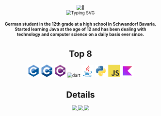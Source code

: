 <div align="center">
     <img src="https://github.com/wervlad/wervlad/assets/24524555/766d336d-b87d-44ba-807c-c51de2bc6b4d" width="56px" height="56px" alt="👋"> <br/>
     <img src="https://readme-typing-svg.demolab.com?font=Fira+Code&size=25&duration=2500&pause=1000&color=F7F7F7&width=240&lines=Hi%2C+I'm+Nick%F0%9F%91%A9%E2%80%8D%F0%9F%92%BB" alt="Typing SVG" />
</div>
<h4 align="center">German student in the 12th grade at a high school in Schwandorf Bavaria. <br/> Started learning Java at the age of 12 and has been dealing with technology and computer science on a daily basis ever since.
<h1 align="center">Top 8</h1>
<p align="center">  
<img src="https://raw.githubusercontent.com/devicons/devicon/master/icons/c/c-original.svg" alt="c" width="40" height="40"/>
<img src="https://raw.githubusercontent.com/devicons/devicon/master/icons/cplusplus/cplusplus-original.svg" alt="cplusplus" width="40" height="40"/>
<img src="https://raw.githubusercontent.com/devicons/devicon/master/icons/csharp/csharp-original.svg" alt="csharp" width="40" height="40"/>
<img src="https://www.vectorlogo.zone/logos/dartlang/dartlang-icon.svg" alt="dart" width="40" height="40"/>
<img src="https://raw.githubusercontent.com/devicons/devicon/master/icons/java/java-original.svg" alt="java" width="40" height="40"/> 
<img src="https://raw.githubusercontent.com/devicons/devicon/master/icons/python/python-original.svg" alt="python" width="40" height="40"/>
<img src="https://raw.githubusercontent.com/devicons/devicon/master/icons/javascript/javascript-original.svg" alt="javascript" width="40" height="40"/>
<img src="https://raw.githubusercontent.com/devicons/devicon/master/icons/kotlin/kotlin-original.svg" alt="kotlin" width="40" height="40"/>
</p>

<h1 align="center">Details</h1>
<p align="center">
  <a href="https://github.com/Salziii">
    <img src="http://github-profile-summary-cards.vercel.app/api/cards/profile-details?username=Salziii&theme=transparent" />
  </a>
  <a href="https://github.com/Salziii">
    <img src="https://github-readme-streak-stats.herokuapp.com/?user=Salziii&hide_border=true&card_width=338&theme=transparent" />
  </a>
  <a href="https://github.com/Salziii">
    <img src="http://github-profile-summary-cards.vercel.app/api/cards/stats?username=Salziii&theme=transparent" />
  </a>
</p>
